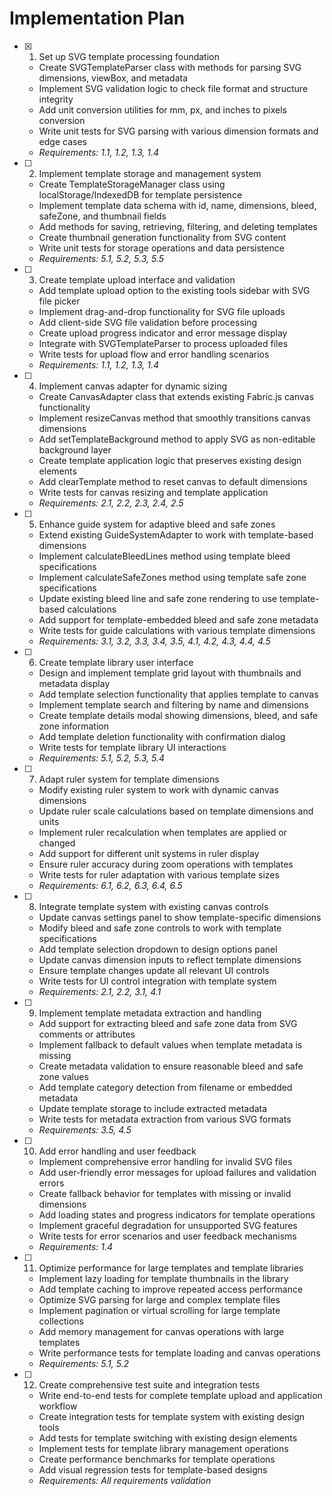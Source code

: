 # Implementation Plan

- [x] 1. Set up SVG template processing foundation



  - Create SVGTemplateParser class with methods for parsing SVG dimensions, viewBox, and metadata
  - Implement SVG validation logic to check file format and structure integrity
  - Add unit conversion utilities for mm, px, and inches to pixels conversion
  - Write unit tests for SVG parsing with various dimension formats and edge cases
  - _Requirements: 1.1, 1.2, 1.3, 1.4_

- [ ] 2. Implement template storage and management system
  - Create TemplateStorageManager class using localStorage/IndexedDB for template persistence
  - Implement template data schema with id, name, dimensions, bleed, safeZone, and thumbnail fields
  - Add methods for saving, retrieving, filtering, and deleting templates
  - Create thumbnail generation functionality from SVG content
  - Write unit tests for storage operations and data persistence
  - _Requirements: 5.1, 5.2, 5.3, 5.5_

- [ ] 3. Create template upload interface and validation
  - Add template upload option to the existing tools sidebar with SVG file picker
  - Implement drag-and-drop functionality for SVG file uploads
  - Add client-side SVG file validation before processing
  - Create upload progress indicator and error message display
  - Integrate with SVGTemplateParser to process uploaded files
  - Write tests for upload flow and error handling scenarios
  - _Requirements: 1.1, 1.2, 1.3, 1.4_

- [ ] 4. Implement canvas adapter for dynamic sizing
  - Create CanvasAdapter class that extends existing Fabric.js canvas functionality
  - Implement resizeCanvas method that smoothly transitions canvas dimensions
  - Add setTemplateBackground method to apply SVG as non-editable background layer
  - Create template application logic that preserves existing design elements
  - Add clearTemplate method to reset canvas to default dimensions
  - Write tests for canvas resizing and template application
  - _Requirements: 2.1, 2.2, 2.3, 2.4, 2.5_

- [ ] 5. Enhance guide system for adaptive bleed and safe zones
  - Extend existing GuideSystemAdapter to work with template-based dimensions
  - Implement calculateBleedLines method using template bleed specifications
  - Implement calculateSafeZones method using template safe zone specifications
  - Update existing bleed line and safe zone rendering to use template-based calculations
  - Add support for template-embedded bleed and safe zone metadata
  - Write tests for guide calculations with various template dimensions
  - _Requirements: 3.1, 3.2, 3.3, 3.4, 3.5, 4.1, 4.2, 4.3, 4.4, 4.5_

- [ ] 6. Create template library user interface
  - Design and implement template grid layout with thumbnails and metadata display
  - Add template selection functionality that applies template to canvas
  - Implement template search and filtering by name and dimensions
  - Create template details modal showing dimensions, bleed, and safe zone information
  - Add template deletion functionality with confirmation dialog
  - Write tests for template library UI interactions
  - _Requirements: 5.1, 5.2, 5.3, 5.4_

- [ ] 7. Adapt ruler system for template dimensions
  - Modify existing ruler system to work with dynamic canvas dimensions
  - Update ruler scale calculations based on template dimensions and units
  - Implement ruler recalculation when templates are applied or changed
  - Add support for different unit systems in ruler display
  - Ensure ruler accuracy during zoom operations with templates
  - Write tests for ruler adaptation with various template sizes
  - _Requirements: 6.1, 6.2, 6.3, 6.4, 6.5_

- [ ] 8. Integrate template system with existing canvas controls
  - Update canvas settings panel to show template-specific dimensions
  - Modify bleed and safe zone controls to work with template specifications
  - Add template selection dropdown to design options panel
  - Update canvas dimension inputs to reflect template dimensions
  - Ensure template changes update all relevant UI controls
  - Write tests for UI control integration with template system
  - _Requirements: 2.1, 2.2, 3.1, 4.1_

- [ ] 9. Implement template metadata extraction and handling
  - Add support for extracting bleed and safe zone data from SVG comments or attributes
  - Implement fallback to default values when template metadata is missing
  - Create metadata validation to ensure reasonable bleed and safe zone values
  - Add template category detection from filename or embedded metadata
  - Update template storage to include extracted metadata
  - Write tests for metadata extraction from various SVG formats
  - _Requirements: 3.5, 4.5_

- [ ] 10. Add error handling and user feedback
  - Implement comprehensive error handling for invalid SVG files
  - Add user-friendly error messages for upload failures and validation errors
  - Create fallback behavior for templates with missing or invalid dimensions
  - Add loading states and progress indicators for template operations
  - Implement graceful degradation for unsupported SVG features
  - Write tests for error scenarios and user feedback mechanisms
  - _Requirements: 1.4_

- [ ] 11. Optimize performance for large templates and template libraries
  - Implement lazy loading for template thumbnails in the library
  - Add template caching to improve repeated access performance
  - Optimize SVG parsing for large and complex template files
  - Implement pagination or virtual scrolling for large template collections
  - Add memory management for canvas operations with large templates
  - Write performance tests for template loading and canvas operations
  - _Requirements: 5.1, 5.2_

- [ ] 12. Create comprehensive test suite and integration tests
  - Write end-to-end tests for complete template upload and application workflow
  - Create integration tests for template system with existing design tools
  - Add tests for template switching with existing design elements
  - Implement tests for template library management operations
  - Create performance benchmarks for template operations
  - Add visual regression tests for template-based designs
  - _Requirements: All requirements validation_